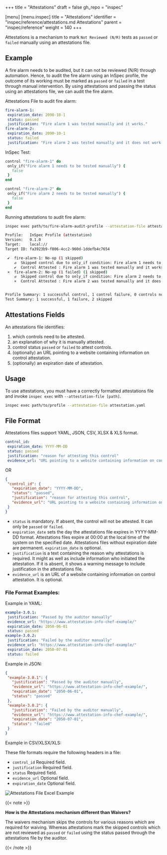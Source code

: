 +++
title = "Attestations"
draft = false
gh_repo = "inspec"

[menu]
 [menu.inspec]
   title = "Attestations"
   identifier = "inspec/reference/attestations.md Attestations"
   parent = "inspec/reference"
   weight = 140
+++

Attestations is a mechanism to mark `Not Reviewed (N/R)` tests as `passed` or `failed` manually using an attestations file.

## Example

A fire alarm needs to be audited, but it can not be reviewed (N/R) through automation. Hence, to audit the fire alarm using an InSpec profile, the outcome of its working must be marked as `passed` or `failed` in a test through manual intervention. By using attestations and passing the status using an attestations file, we can audit the fire alarm.

Attestations File to audit fire alarm:

```yaml
fire-alarm-1:
 expiration_date: 2090-10-1
 status: passed
 justification: "Fire alarm 1 was tested manually and it works."
fire-alarm-2:
 expiration_date: 2090-10-1
 status: failed
 justification: "Fire alarm 2 was tested manually and it does not work."
```

InSpec Test:

```ruby
control "fire-alarm-1" do
 only_if("Fire alarm 1 needs to be tested manually") {
   false
 }
end

control "fire-alarm-2" do
 only_if("Fire alarm 2 needs to be tested manually") {
   false
 }
end
```

Running attestations to audit fire alarm:

```bash
inspec exec path/to/fire-alarm-audit-profile --attestation-file attestation.yaml

Profile:   InSpec Profile (attestation)
Version:   0.1.0
Target:    local://
Target ID: fa3923b9-f806-4cc2-960d-1ddefb4c7654

 ✔  fire-alarm-1: No-op (1 skipped)
    ↺  Skipped control due to only_if condition: Fire alarm 1 needs to be tested manually
    ✔  Control Attested : Fire alarm 1 was tested manually and it works.
 ×  fire-alarm-2: No-op (1 failed) (1 skipped)
    ↺  Skipped control due to only_if condition: Fire alarm 2 needs to be tested manually
    ×  Control Attested : Fire alarm 2 was tested manually and it does not work.


Profile Summary: 1 successful control, 1 control failure, 0 controls not reviewed, 0 controls not applicable, 0 controls have error
Test Summary: 1 successful, 1 failure, 2 skipped
```

## Attestations Fields

An attestations file identifies:
1. which controls need to be attested.
2. an explanation of why it is manually attested.
3. control status `passed` or `failed` to attest controls.
3. (optionally) an URL pointing to a website containing information on control attestation.
4. (optionally) an expiration date of attestation.

## Usage

To use attestations, you must have a correctly formatted attestations file and
invoke `inspec exec` with `--attestation-file [path]`.

```bash
inspec exec path/to/profile --attestation-file attestation.yaml
```

## File Format

Attestations files support YAML, JSON, CSV, XLSX & XLS format.

```yaml
control_id:
 expiration_date: YYYY-MM-DD
 status: passed
 justification: "reason for attesting this control"
 evidence_url: "URL pointing to a website containing information on control attestation"
```

OR

```json
{
 "control_id": {
   "expiration_date": "YYYY-MM-DD",
   "status": "passed",
   "justification": "reason for attesting this control",
   "evidence_url": "URL pointing to a website containing information on control attestation"
 }
}
```

- `status` is mandatory. If absent, the control will not be attested. It can only be `passed` or `failed`.
- `expiration_date` sets the day the attestations file expires in YYYY-MM-DD format. Attestations files expire at 00:00 at the local time of the system on the specified date. Attestations files without expiration date are permanent. `expiration_date` is optional.
- `justification` is a text containing the reason why attestations is required. It might as well as include information who initiated the attestation. If it is absent, it shows a warning message to include justification in the attestations file.
- `evidence_url` is an URL of a website containing information on control attestation. It is optional.

### File Format Examples:

Example in YAML:

```yaml
example-3.0.1:
 justification: "Passed by the auditor manually"
 evidence_url: "https://www.attestation-info-chef-example/"
 expiration_date: 2050-06-01
 status: passed
example-3.0.2:
 justification: "Failed by the auditor manually"
 evidence_url: "https://www.attestation-info-chef-example/"
 expiration_date: 2050-07-01
 status: failed
```

Example in JSON:

```json
{
 "example-3.0.1": {
   "justification": "Passed by the auditor manually",
   "evidence_url": "https://www.attestation-info-chef-example/",
   "expiration_date": "2050-06-01",
   "status": "passed"
 },
 "example-3.0.2": {
   "justification": "Failed by the auditor manually",
   "evidence_url": "https://www.attestation-info-chef-example/",
   "expiration_date": "2050-07-01",
   "status": "failed"
 }
}
```

Example in CSV/XLSX/XLS:

These file formats require the following headers in a file:

* `control_id`
   Required field.
* `justification`
   Required field.
* `status`
   Required field.
* `evidence_url`
   Optional field.
* `expiration_date`
   Optional field.

![Attestations File Excel Example](/images/inspec/attestations_file_excel.png)

{{< note >}}

**How is the Attestations mechanism different than Waivers?**

The waivers mechanism skips the controls for various reasons which are required for waiving. Whereas attestations mark the skipped controls which are not reviewed as `passed` or `failed` using the status passed through the attestations file by the auditor.

{{< /note >}}

